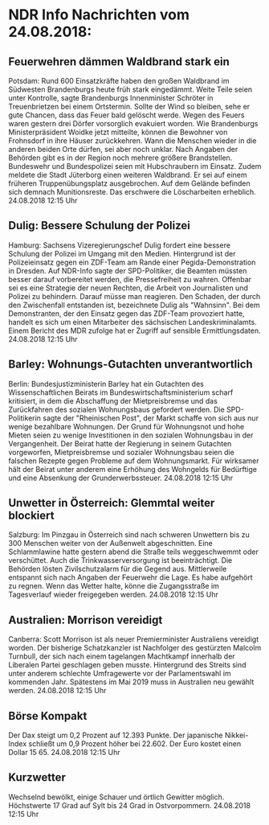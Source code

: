 # NDR Info Nachrichten vom 24.08.2018:


## Feuerwehren dämmen Waldbrand stark ein
Potsdam: Rund 600 Einsatzkräfte haben den großen Waldbrand im Südwesten Brandenburgs heute früh stark eingedämmt. Weite Teile seien unter Kontrolle, sagte Brandenburgs Innenminister Schröter in Treuenbrietzen bei einem Ortstermin. Sollte der Wind so bleiben, sehe er gute Chancen, dass das Feuer bald gelöscht werde. Wegen des Feuers waren gestern drei Dörfer vorsorglich evakuiert worden. Wie Brandenburgs Ministerpräsident Woidke jetzt mitteilte, können die Bewohner von Frohnsdorf in ihre Häuser zurückkehren. Wann die Menschen wieder in die anderen beiden Orte dürfen, sei aber noch unklar. Nach Angaben der Behörden gibt es in der Region noch mehrere größere Brandstellen. Bundeswehr und Bundespolizei seien mit Hubschraubern im Einsatz. Zudem meldete die Stadt Jüterborg einen weiteren Waldbrand. Er sei auf einem früheren Truppenübungsplatz ausgebrochen. Auf dem Gelände befinden sich demnach Munitionsreste. Das erschwere die Löscharbeiten erheblich. 24.08.2018 12:15 Uhr 

## Dulig: Bessere Schulung der Polizei
Hamburg: Sachsens Vizeregierungschef Dulig fordert eine bessere Schulung der Polizei im Umgang mit den Medien. Hintergrund ist der Polizeieinsatz gegen ein ZDF-Team am Rande einer Pegida-Demonstration in Dresden. Auf NDR-Info sagte der SPD-Politiker, die Beamten müssten besser darauf vorbereitet werden, die Pressefreiheit zu wahren. Offenbar sei es eine Strategie der neuen Rechten, die Arbeit von Journalisten und Polizei zu behindern. Darauf müsse man reagieren. Den Schaden, der durch den Zwischenfall entstanden ist, bezeichnete Dulig als "Wahnsinn". Bei dem Demonstranten, der den Einsatz gegen das ZDF-Team provoziert hatte, handelt es sich um einen Mitarbeiter des sächsischen Landeskriminalamts. Einem Bericht des MDR zufolge hat er Zugriff auf sensible Ermittlungsdaten. 24.08.2018 12:15 Uhr 

## Barley: Wohnungs-Gutachten unverantwortlich
Berlin: Bundesjustizministerin Barley hat ein Gutachten des Wissenschaftlichen Beirats im Bundeswirtschaftsministerium scharf kritisiert, in dem die Abschaffung der Mietpreisbremse und das Zurückfahren des sozialen Wohnungsbaus gefordert werden. Die SPD-Politikerin sagte der "Rheinischen Post", der Markt schaffe von sich aus nur wenige bezahlbare Wohnungen. Der Grund für Wohnungsnot und hohe Mieten seien zu wenige Investitionen in den sozialen Wohnungsbau in der Vergangenheit. Der Beirat hatte der Regierung in seinem Gutachten vorgeworfen, Mietpreisbremse und sozialer Wohnungsbau seien die falschen Rezepte gegen Probleme auf dem Wohnungsmarkt. Für wirksamer hält der Beirat unter anderem eine Erhöhung des Wohngelds für Bedürftige und eine Absenkung der Grunderwerbssteuer. 24.08.2018 12:15 Uhr 

## Unwetter in Österreich: Glemmtal weiter blockiert
Salzburg: Im Pinzgau in Österreich sind nach schweren Unwettern bis zu 300 Menschen weiter von der Außenwelt abgeschnitten. Eine Schlammlawine hatte gestern abend die Straße teils weggeschwemmt oder verschüttet. Auch die Trinkwasserversorgung ist beeinträchtigt. Die Behörden lösten Zivilschutzalarm für die Gegend aus. Mittlerweile entspannt sich nach Angaben der Feuerwehr die Lage. Es habe aufgehört zu regnen. Wenn das Wetter halte, könne die Zugangsstraße im Tagesverlauf wieder freigegeben werden. 24.08.2018 12:15 Uhr 

## Australien: Morrison vereidigt
Canberra: Scott Morrison ist als neuer Premierminister Australiens vereidigt worden. Der bisherige Schatzkanzler ist Nachfolger des gestürzten Malcolm Turnbull, der sich nach einem tagelangen Machtkampf innerhalb der Liberalen Partei geschlagen geben musste. Hintergrund des Streits sind unter anderem schlechte Umfragewerte vor der Parlamentswahl im kommenden Jahr. Spätestens im Mai 2019 muss in Australien neu gewählt werden. 24.08.2018 12:15 Uhr 

## Börse Kompakt
Der Dax steigt um 0,2 Prozent auf 12.393 Punkte. Der japanische Nikkei-Index schließt um 0,9 Prozent höher bei 22.602. Der Euro kostet einen Dollar 15 65. 24.08.2018 12:15 Uhr 

## Kurzwetter
Wechselnd bewölkt, einige Schauer und örtlich Gewitter möglich. Höchstwerte 17 Grad auf Sylt bis 24 Grad in Ostvorpommern. 24.08.2018 12:15 Uhr 
